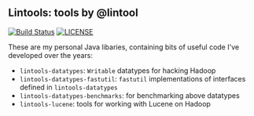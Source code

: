 Lintools: tools by @lintool 
---------------------------
[![Build Status](https://travis-ci.org/lintool/tools.svg?branch=master)](https://travis-ci.org/lintool/tools)
[![LICENSE](https://img.shields.io/badge/license-Apache-blue.svg?style=flat-square)](./LICENSE)

These are my personal Java libaries, containing bits of useful code I've developed over the years:

+ `lintools-datatypes`: `Writable` datatypes for hacking Hadoop
+ `lintools-datatypes-fastutil`: `fastutil` implementations of interfaces defined in `lintools-datatypes`
+ `lintools-datatypes-benchmarks`: for benchmarking above datatypes
+ `lintools-lucene`: tools for working with Lucene on Hadoop
